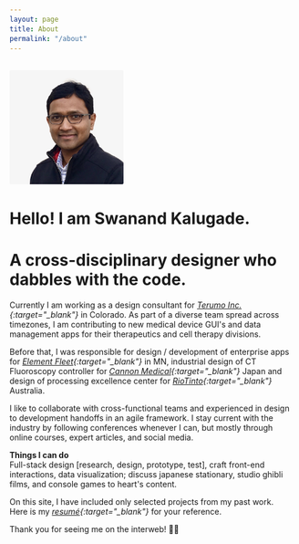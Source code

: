 ```yaml
---
layout: page
title: About
permalink: "/about"
---
```

<br>
<img src="/assets/media/swanandkalugade.jpeg" 
    alt="photo of Swanand Kalugade" 
    width="200px" 
    style="border-radius: 0.2em;"
/>  
<br>

# Hello! I am Swanand Kalugade.
# A cross-disciplinary designer who dabbles with the code.  
Currently I am working as a design consultant for *[Terumo Inc.](https://www.terumobct.com "Visit Terumo BCT website"){:target="_blank"}* in Colorado. As part of a diverse team spread across timezones, I am contributing to new medical device GUI's and data management apps for their therapeutics and cell therapy divisions.  

Before that, I was responsible for design / development of enterprise apps for *[Element Fleet](https://www.elementfleet.com){:target="_blank"}* in MN, industrial design of CT Fluoroscopy controller for *[Cannon Medical](https://global.medical.canon/products/xray){:target="_blank"}* Japan and design of processing excellence center for *[RioTinto](https://www.riotinto.com/about){:target="_blank"}* Australia.  

I like to collaborate with cross-functional teams and experienced in design to development handoffs in an agile framework. I stay current with the industry by following conferences whenever I can, but mostly through online courses, expert articles, and social media.  

**Things I can do**  
Full-stack design [research, design, prototype, test], craft front-end interactions, data visualization; discuss japanese stationary, studio ghibli films, and console games to heart's content.  

On this site, I have included only selected projects from my past work.  
Here is my *[resumé](/assets/docs/Resume_SwanandKalugade_2020.pdf "Show Swanand's Resumé"){:target="_blank"}* for your reference.  

Thank you for seeing me on the interweb! 🙏🏼
